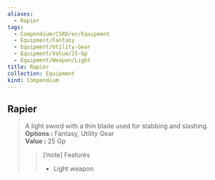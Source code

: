 ```yaml
---
aliases:
  - Rapier
tags:
  - Compendium/CSRD/en/Equipment
  - Equipment/Fantasy
  - Equipment/Utility-Gear
  - Equipment/Value/25-Gp
  - Equipment/Weapon/Light
title: Rapier
collection: Equipment
kind: Compendium
---
```

## Rapier  
  
>A light sword with a thin blade used for stabbing and slashing.  
> **Options :** Fantasy, Utility Gear  
> **Value :** 25 Gp  
>>[!note] Features  
>> - Light weapon